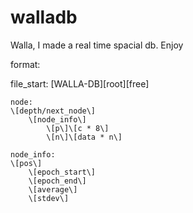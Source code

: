 # walladb
Walla, I made a real time spacial db. Enjoy

format:

file_start:
\[WALLA-DB\]\[root\]\[free\]

    node:
    \[depth/next_node\]
        \[node_info\]
            \[p\]\[c * 8\]
            \[n\]\[data * n\]
            
    node_info:
    \[pos\]
        \[epoch_start\]
        \[epoch_end\]
        \[average\]
        \[stdev\]

